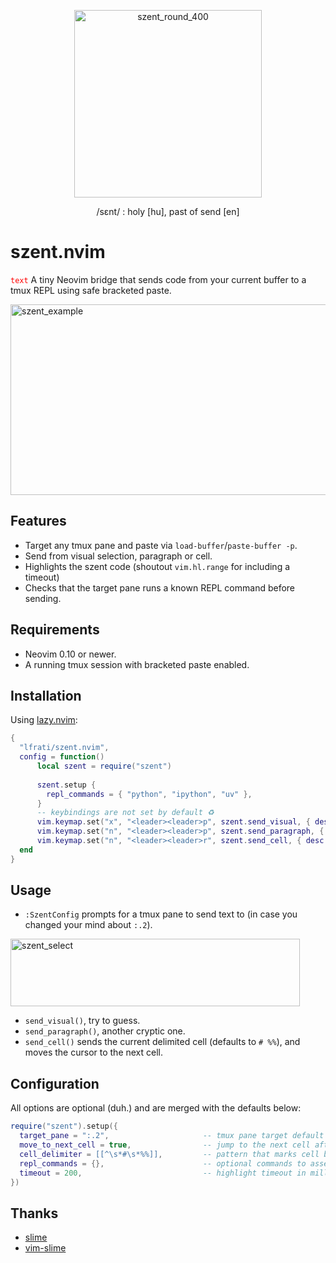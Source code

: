 <p align="center">
<img width="300" height="300" alt="szent_round_400" src="https://github.com/user-attachments/assets/389f58cb-4c23-4ebc-86d0-295c22875252" />
  <p align="center">/sɛnt/ : holy [hu], past of send [en]</p>
<p>

# szent.nvim 
<code style="color:red">text</code>
A tiny Neovim bridge that sends code from your current buffer to a tmux REPL using safe bracketed paste.

<img width="920" height="305" alt="szent_example" src="https://github.com/user-attachments/assets/6606f689-1663-4d85-8e3b-88caf2930f32" />

## Features
- Target any tmux pane and paste via `load-buffer`/`paste-buffer -p`.
- Send from visual selection, paragraph or cell.
- Highlights the szent code (shoutout `vim.hl.range` for including a timeout)
- Checks that the target pane runs a known REPL command before sending.

## Requirements
- Neovim 0.10 or newer.
- A running tmux session with bracketed paste enabled.

## Installation
Using [lazy.nvim](https://github.com/folke/lazy.nvim):

```lua
{
  "lfrati/szent.nvim",
  config = function()
      local szent = require("szent")
      
      szent.setup {
        repl_commands = { "python", "ipython", "uv" },
      }
      -- keybindings are not set by default ♻️
      vim.keymap.set("x", "<leader><leader>p", szent.send_visual, { desc = "szent: send selection", silent = true })
      vim.keymap.set("n", "<leader><leader>p", szent.send_paragraph, { desc = "szent: send paragraph", silent = true })
      vim.keymap.set("n", "<leader><leader>r", szent.send_cell, { desc = "szent: send cell and advance", silent = true })
  end
}
```

## Usage
- `:SzentConfig` prompts for a tmux pane to send text to (in case you changed your mind about `:.2`).
<img width="463" height="108" alt="szent_select" src="https://github.com/user-attachments/assets/e68618db-917a-48aa-9d15-3dd945993f85" />

- `send_visual()`, try to guess.
- `send_paragraph()`, another cryptic one.
- `send_cell()` sends the current delimited cell (defaults to `# %%`), and moves the cursor to the next cell.


## Configuration
All options are optional (duh.) and are merged with the defaults below:

```lua
require("szent").setup({
  target_pane = ":.2",                     -- tmux pane target default (session:window.pane)
  move_to_next_cell = true,                -- jump to the next cell after sending
  cell_delimiter = [[^\s*#\s*%%]],         -- pattern that marks cell boundaries
  repl_commands = {},                      -- optional commands to assert before sending
  timeout = 200,                           -- highlight timeout in milliseconds
})
```

## Thanks
- [slime](https://slime.common-lisp.dev/)
- [vim-slime](https://github.com/jpalardy/vim-slime)
